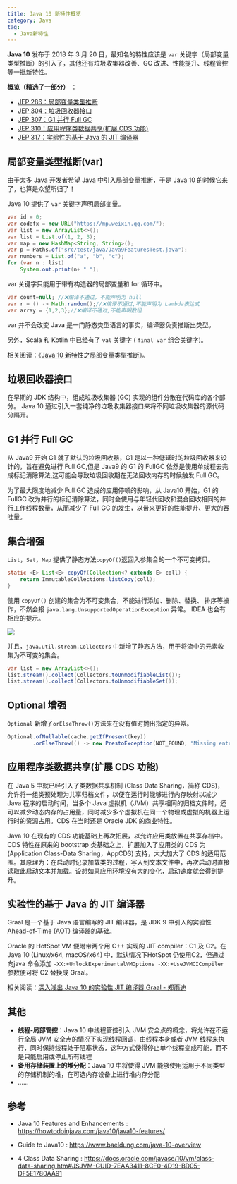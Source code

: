 ```yaml
---
title: Java 10 新特性概览
category: Java
tag:
  - Java新特性
---
```


**Java 10** 发布于 2018 年 3 月 20 日，最知名的特性应该是 `var` 关键字（局部变量类型推断）的引入了，其他还有垃圾收集器改善、GC 改进、性能提升、线程管控等一批新特性。

**概览（精选了一部分）** ：

- [JEP 286：局部变量类型推断](https://openjdk.java.net/jeps/286)
- [JEP 304：垃圾回收器接口](https://openjdk.java.net/jeps/304)
- [JEP 307：G1 并行 Full GC](https://openjdk.java.net/jeps/307)
- [JEP 310：应用程序类数据共享(扩展 CDS 功能)](https://openjdk.java.net/jeps/310)
- [JEP 317：实验性的基于 Java 的 JIT 编译器](https://openjdk.java.net/jeps/317)

## 局部变量类型推断(var)

由于太多 Java 开发者希望 Java 中引入局部变量推断，于是 Java 10 的时候它来了，也算是众望所归了！

Java 10 提供了 `var` 关键字声明局部变量。

```java
var id = 0;
var codefx = new URL("https://mp.weixin.qq.com/");
var list = new ArrayList<>();
var list = List.of(1, 2, 3);
var map = new HashMap<String, String>();
var p = Paths.of("src/test/java/Java9FeaturesTest.java");
var numbers = List.of("a", "b", "c");
for (var n : list)
    System.out.print(n+ " ");
```

var 关键字只能用于带有构造器的局部变量和 for 循环中。

```java
var count=null; //❌编译不通过，不能声明为 null
var r = () -> Math.random();//❌编译不通过,不能声明为 Lambda表达式
var array = {1,2,3};//❌编译不通过,不能声明数组
```

var 并不会改变 Java 是一门静态类型语言的事实，编译器负责推断出类型。

另外，Scala 和 Kotlin 中已经有了  `val` 关键字 ( `final var` 组合关键字)。

相关阅读：[《Java 10 新特性之局部变量类型推断》](https://zhuanlan.zhihu.com/p/34911982)。

## 垃圾回收器接口

在早期的 JDK 结构中，组成垃圾收集器 (GC) 实现的组件分散在代码库的各个部分。 Java 10 通过引入一套纯净的垃圾收集器接口来将不同垃圾收集器的源代码分隔开。

## G1 并行 Full GC

从 Java9 开始 G1 就了默认的垃圾回收器，G1 是以一种低延时的垃圾回收器来设计的，旨在避免进行 Full GC,但是 Java9 的 G1 的 FullGC 依然是使用单线程去完成标记清除算法,这可能会导致垃圾回收期在无法回收内存的时候触发 Full GC。

为了最大限度地减少 Full GC 造成的应用停顿的影响，从 Java10 开始，G1 的 FullGC 改为并行的标记清除算法，同时会使用与年轻代回收和混合回收相同的并行工作线程数量，从而减少了 Full GC 的发生，以带来更好的性能提升、更大的吞吐量。

## 集合增强

`List`，`Set`，`Map` 提供了静态方法`copyOf()`返回入参集合的一个不可变拷贝。

```java
static <E> List<E> copyOf(Collection<? extends E> coll) {
    return ImmutableCollections.listCopy(coll);
}
```

使用 `copyOf()` 创建的集合为不可变集合，不能进行添加、删除、替换、 排序等操作，不然会报 `java.lang.UnsupportedOperationException` 异常。 IDEA 也会有相应的提示。

![](https://oss.javaguide.cn/java-guide-blog/image-20210816154125579.png)

并且，`java.util.stream.Collectors` 中新增了静态方法，用于将流中的元素收集为不可变的集合。

```java
var list = new ArrayList<>();
list.stream().collect(Collectors.toUnmodifiableList());
list.stream().collect(Collectors.toUnmodifiableSet());
```

## Optional 增强

`Optional` 新增了`orElseThrow()`方法来在没有值时抛出指定的异常。

```java
Optional.ofNullable(cache.getIfPresent(key))
        .orElseThrow(() -> new PrestoException(NOT_FOUND, "Missing entry found for key: " + key));
```

## 应用程序类数据共享(扩展 CDS 功能)

在 Java 5 中就已经引入了类数据共享机制 (Class Data Sharing，简称 CDS)，允许将一组类预处理为共享归档文件，以便在运行时能够进行内存映射以减少 Java 程序的启动时间，当多个 Java 虚拟机（JVM）共享相同的归档文件时，还可以减少动态内存的占用量，同时减少多个虚拟机在同一个物理或虚拟的机器上运行时的资源占用。CDS 在当时还是 Oracle JDK 的商业特性。

Java 10 在现有的 CDS 功能基础上再次拓展，以允许应用类放置在共享存档中。CDS 特性在原来的 bootstrap 类基础之上，扩展加入了应用类的 CDS 为 (Application Class-Data Sharing，AppCDS) 支持，大大加大了 CDS 的适用范围。其原理为：在启动时记录加载类的过程，写入到文本文件中，再次启动时直接读取此启动文本并加载。设想如果应用环境没有大的变化，启动速度就会得到提升。

## 实验性的基于 Java 的 JIT 编译器

Graal 是一个基于 Java 语言编写的 JIT 编译器，是 JDK 9 中引入的实验性 Ahead-of-Time (AOT) 编译器的基础。

Oracle 的 HotSpot VM 便附带两个用 C++ 实现的 JIT compiler：C1 及 C2。在Java 10 (Linux/x64, macOS/x64) 中，默认情况下HotSpot 仍使用C2，但通过向java 命令添加 `-XX:+UnlockExperimentalVMOptions -XX:+UseJVMCICompiler` 参数便可将 C2 替换成 Graal。

相关阅读：[深入浅出 Java 10 的实验性 JIT 编译器 Graal - 郑雨迪](https://www.infoq.cn/article/java-10-jit-compiler-graal)

## 其他

- **线程-局部管控**：Java 10 中线程管控引入 JVM 安全点的概念，将允许在不运行全局 JVM 安全点的情况下实现线程回调，由线程本身或者 JVM 线程来执行，同时保持线程处于阻塞状态，这种方式使得停止单个线程变成可能，而不是只能启用或停止所有线程
- **备用存储装置上的堆分配**：Java 10 中将使得 JVM 能够使用适用于不同类型的存储机制的堆，在可选内存设备上进行堆内存分配
- ......

## 参考

- Java 10 Features and Enhancements : https://howtodoinjava.com/java10/java10-features/

- Guide to Java10 : <https://www.baeldung.com/java-10-overview>

- 4 Class Data Sharing : https://docs.oracle.com/javase/10/vm/class-data-sharing.htm#JSJVM-GUID-7EAA3411-8CF0-4D19-BD05-DF5E1780AA91

  